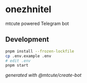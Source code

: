 # onezhnitel

mtcute powered Telegram bot

## Development

```bash
pnpm install --frozen-lockfile
cp .env.example .env
# edit .env
pnpm start
```

*generated with @mtcute/create-bot*
